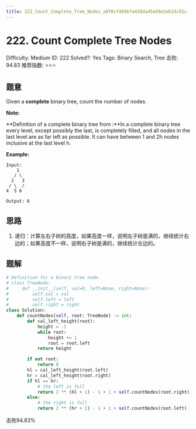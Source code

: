 ```yaml
---
title: 222_Count_Complete_Tree_Nodes_a9f0cf469b7a428da45e59e2eb14c92c
---
```


# 222. Count Complete Tree Nodes

Difficulty: Medium
ID: 222
Solved?: Yes
Tags: Binary Search, Tree
击败: 94.83
推荐指数: ⭐⭐⭐

## 题意

Given a **complete** binary tree, count the number of nodes.

**Note:**

**Definition of a complete binary tree from [](http://en.wikipedia.org/wiki/Binary_tree#Types_of_binary_trees):**In a complete binary tree every level, except possibly the last, is completely filled, and all nodes in the last level are as far left as possible. It can have between 1 and 2h nodes inclusive at the last level h.

**Example:**

```
Input: 
    1
   / \
  2   3
 / \  /
4  5 6

Output: 6
```

## 思路

1. 递归：计算左右子树的高度，如果高度一样，说明左子树是满的，继续统计右边的；如果高度不一样，说明右子树是满的，继续统计左边的。

## 题解

```python
# Definition for a binary tree node.
# class TreeNode:
#     def __init__(self, val=0, left=None, right=None):
#         self.val = val
#         self.left = left
#         self.right = right
class Solution:
    def countNodes(self, root: TreeNode) -> int:
        def cal_left_height(root):
            height = -1
            while root:
                height += 1
                root = root.left
            return height

        if not root:
            return 0
        hl = cal_left_height(root.left)
        hr = cal_left_height(root.right)
        if hl == hr:
            # the left is full
            return 2 ** (hl + 1) - 1 + 1 + self.countNodes(root.right)
        else:
            # the right is full
            return 2 ** (hr + 1) - 1 + 1 + self.countNodes(root.left)
```

击败94.83%